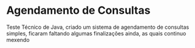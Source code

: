 # Agendamento de Consultas
Teste Técnico de Java, criado um sistema de agendamento de consultas simples, ficaram faltando algumas finalizações ainda, as quais continuo mexendo
